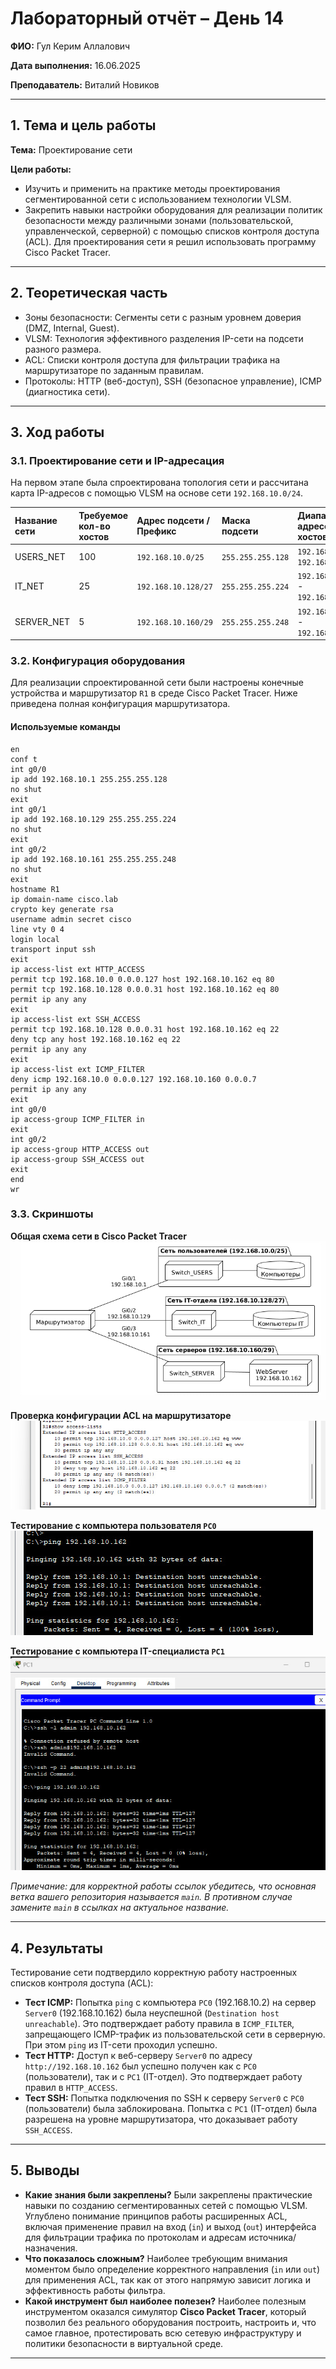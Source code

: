 
# Лабораторный отчёт – День 14


**ФИО:** Гул Керим Аллалович
 
**Дата выполнения:** 16.06.2025

**Преподаватель:** Виталий Новиков 


---

## 1. Тема и цель работы

**Тема:** Проектирование сети

**Цели работы:**

- Изучить и применить на практике методы проектирования сегментированной сети с использованием технологии VLSM. 
- Закрепить навыки настройки оборудования для реализации политик безопасности между различными зонами (пользовательской, управленческой, серверной) с помощью списков контроля доступа (ACL). Для проектирования сети я решил использовать программу Cisco Packet Tracer.

---

## 2. Теоретическая часть

- Зоны безопасности: Сегменты сети с разным уровнем доверия (DMZ, Internal, Guest).
- VLSM: Технология эффективного разделения IP-сети на подсети разного размера.
- ACL: Списки контроля доступа для фильтрации трафика на маршрутизаторе по заданным правилам.
- Протоколы: HTTP (веб-доступ), SSH (безопасное управление), ICMP (диагностика сети).
---


## 3. Ход работы

### 3.1. Проектирование сети и IP-адресация

На первом этапе была спроектирована топология сети и рассчитана карта IP-адресов с помощью VLSM на основе сети `192.168.10.0/24`.

| Название сети | Требуемое кол-во хостов | Адрес подсети / Префикс | Маска подсети      | Диапазон адресов для хостов     | Широковещательный адрес |
| :------------ | :----------------------- | :---------------------- | :----------------- | :------------------------------ | :---------------------- |
| USERS_NET     | 100                      | `192.168.10.0/25`       | `255.255.255.128`  | `192.168.10.1` - `192.168.10.126` | `192.168.10.127`        |
| IT_NET        | 25                       | `192.168.10.128/27`     | `255.255.255.224`  | `192.168.10.129` - `192.168.10.158` | `192.168.10.159`        |
| SERVER_NET    | 5                        | `192.168.10.160/29`     | `255.255.255.248`  | `192.168.10.161` - `192.168.10.166` | `192.168.10.167`        |

### 3.2. Конфигурация оборудования

Для реализации спроектированной сети были настроены конечные устройства и маршрутизатор `R1` в среде Cisco Packet Tracer. Ниже приведена полная конфигурация маршрутизатора.

#### Используемые команды

```cisco
en
conf t
int g0/0
ip add 192.168.10.1 255.255.255.128
no shut
exit
int g0/1
ip add 192.168.10.129 255.255.255.224
no shut
exit
int g0/2
ip add 192.168.10.161 255.255.255.248
no shut
exit
hostname R1
ip domain-name cisco.lab
crypto key generate rsa
username admin secret cisco
line vty 0 4
login local
transport input ssh
exit
ip access-list ext HTTP_ACCESS
permit tcp 192.168.10.0 0.0.0.127 host 192.168.10.162 eq 80
permit tcp 192.168.10.128 0.0.0.31 host 192.168.10.162 eq 80
permit ip any any
exit
ip access-list ext SSH_ACCESS
permit tcp 192.168.10.128 0.0.0.31 host 192.168.10.162 eq 22
deny tcp any host 192.168.10.162 eq 22
permit ip any any
exit
ip access-list ext ICMP_FILTER
deny icmp 192.168.10.0 0.0.0.127 192.168.10.160 0.0.0.7
permit ip any any
exit
int g0/0
ip access-group ICMP_FILTER in
exit
int g0/2
ip access-group HTTP_ACCESS out
ip access-group SSH_ACCESS out
exit
end
wr
```

### 3.3. Скриншоты

**Общая схема сети в Cisco Packet Tracer**
![Схема сети](https://raw.githubusercontent.com/Nelass1c/practica-konvey/main/day14/net.jpg)

**Проверка конфигурации ACL на маршрутизаторе**
![Проверка ACL](https://raw.githubusercontent.com/Nelass1c/practica-konvey/main/day14/cisco%20screenshots/ACL.JPG)

**Тестирование с компьютера пользователя `PC0`**
![Тест с PC0](https://raw.githubusercontent.com/Nelass1c/practica-konvey/main/day14/cisco%20screenshots/PC0.JPG)

**Тестирование с компьютера IT-специалиста `PC1`**
![Тест с PC1](https://raw.githubusercontent.com/Nelass1c/practica-konvey/main/day14/cisco%20screenshots/PC1.JPG)

*Примечание: для корректной работы ссылок убедитесь, что основная ветка вашего репозитория называется `main`. В противном случае замените `main` в ссылках на актуальное название.*

---

## 4. Результаты

Тестирование сети подтвердило корректную работу настроенных списков контроля доступа (ACL):
- **Тест ICMP:** Попытка `ping` с компьютера `PC0` (192.168.10.2) на сервер `Server0` (192.168.10.162) была неуспешной (`Destination host unreachable`). Это подтверждает работу правила в `ICMP_FILTER`, запрещающего ICMP-трафик из пользовательской сети в серверную. При этом `ping` из IT-сети проходил успешно.
- **Тест HTTP:** Доступ к веб-серверу `Server0` по адресу `http://192.168.10.162` был успешно получен как с `PC0` (пользователи), так и с `PC1` (IT-отдел). Это подтверждает работу правил в `HTTP_ACCESS`.
- **Тест SSH:** Попытка подключения по SSH к серверу `Server0` с `PC0` (пользователи) была заблокирована. Попытка с `PC1` (IT-отдел) была разрешена на уровне маршрутизатора, что доказывает работу `SSH_ACCESS`.

---

## 5. Выводы

- **Какие знания были закреплены?** Были закреплены практические навыки по созданию сегментированных сетей с помощью VLSM. Углублено понимание принципов работы расширенных ACL, включая применение правил на вход (`in`) и выход (`out`) интерфейса для фильтрации трафика по протоколам и адресам источника/назначения.
- **Что показалось сложным?** Наиболее требующим внимания моментом было определение корректного направления (`in` или `out`) для применения ACL, так как от этого напрямую зависит логика и эффективность работы фильтра.
- **Какой инструмент был наиболее полезен?** Наиболее полезным инструментом оказался симулятор **Cisco Packet Tracer**, который позволил без реального оборудования построить, настроить и, что самое главное, протестировать всю сетевую инфраструктуру и политики безопасности в виртуальной среде.

---
